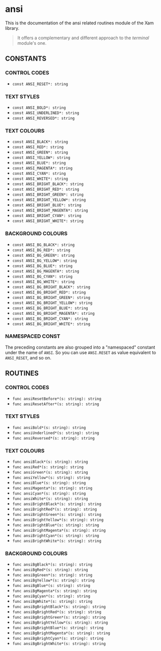 # ansi

This is the documentation of the ansi related routines module of the Xam library.

> It offers a complementary and different approach to the *terminal* module's one.

## CONSTANTS

### CONTROL CODES

- `const ANSI_RESET*: string`

### TEXT STYLES

- `const ANSI_BOLD*: string`
- `const ANSI_UNDERLINED*: string`
- `const ANSI_REVERSED*: string`
  
### TEXT COLOURS

- `const ANSI_BLACK*: string`
- `const ANSI_RED*: string`
- `const ANSI_GREEN*: string`
- `const ANSI_YELLOW*: string`
- `const ANSI_BLUE*: string`
- `const ANSI_MAGENTA*: string`
- `const ANSI_CYAN*: string`
- `const ANSI_WHITE*: string`
- `const ANSI_BRIGHT_BLACK*: string`
- `const ANSI_BRIGHT_RED*: string`
- `const ANSI_BRIGHT_GREEN*: string`
- `const ANSI_BRIGHT_YELLOW*: string`
- `const ANSI_BRIGHT_BLUE*: string`
- `const ANSI_BRIGHT_MAGENTA*: string`
- `const ANSI_BRIGHT_CYAN*: string`
- `const ANSI_BRIGHT_WHITE*: string`

### BACKGROUND COLOURS

- `const ANSI_BG_BLACK*: string`
- `const ANSI_BG_RED*: string`
- `const ANSI_BG_GREEN*: string`
- `const ANSI_BG_YELLOW*: string`
- `const ANSI_BG_BLUE*: string`
- `const ANSI_BG_MAGENTA*: string`
- `const ANSI_BG_CYAN*: string`
- `const ANSI_BG_WHITE*: string`
- `const ANSI_BG_BRIGHT_BLACK*: string`
- `const ANSI_BG_BRIGHT_RED*: string`
- `const ANSI_BG_BRIGHT_GREEN*: string`
- `const ANSI_BG_BRIGHT_YELLOW*: string`
- `const ANSI_BG_BRIGHT_BLUE*: string`
- `const ANSI_BG_BRIGHT_MAGENTA*: string`
- `const ANSI_BG_BRIGHT_CYAN*: string`
- `const ANSI_BG_BRIGHT_WHITE*: string`

### NAMESPACED CONST

The preceding constants are also grouped into a "namespaced" constant under the name of `ANSI`.
So you can use `ANSI.RESET` as value equivalent to `ANSI_RESET`, and so on.

## ROUTINES

### CONTROL CODES

- `func ansiResetBefore*(s: string): string`
- `func ansiResetAfter*(s: string): string`

### TEXT STYLES

- `func ansiBold*(s: string): string`
- `func ansiUnderlined*(s: string): string`
- `func ansiReversed*(s: string): string`

### TEXT COLOURS

- `func ansiBlack*(s: string): string`
- `func ansiRed*(s: string): string`
- `func ansiGreen*(s: string): string`
- `func ansiYellow*(s: string): string`
- `func ansiBlue*(s: string): string`
- `func ansiMagenta*(s: string): string`
- `func ansiCyan*(s: string): string`
- `func ansiWhite*(s: string): string`
- `func ansiBrightBlack*(s: string): string`
- `func ansiBrightRed*(s: string): string`
- `func ansiBrightGreen*(s: string): string`
- `func ansiBrightYellow*(s: string): string`
- `func ansiBrightBlue*(s: string): string`
- `func ansiBrightMagenta*(s: string): string`
- `func ansiBrightCyan*(s: string): string`
- `func ansiBrightWhite*(s: string): string`

### BACKGROUND COLOURS

- `func ansiBgBlack*(s: string): string`
- `func ansiBgRed*(s: string): string`
- `func ansiBgGreen*(s: string): string`
- `func ansiBgYellow*(s: string): string`
- `func ansiBgBlue*(s: string): string`
- `func ansiBgMagenta*(s: string): string`
- `func ansiBgCyan*(s: string): string`
- `func ansiBgWhite*(s: string): string`
- `func ansiBgBrightBlack*(s: string): string`
- `func ansiBgBrightRed*(s: string): string`
- `func ansiBgBrightGreen*(s: string): string`
- `func ansiBgBrightYellow*(s: string): string`
- `func ansiBgBrightBlue*(s: string): string`
- `func ansiBgBrightMagenta*(s: string): string`
- `func ansiBgBrightCyan*(s: string): string`
- `func ansiBgBrightWhite*(s: string): string`
